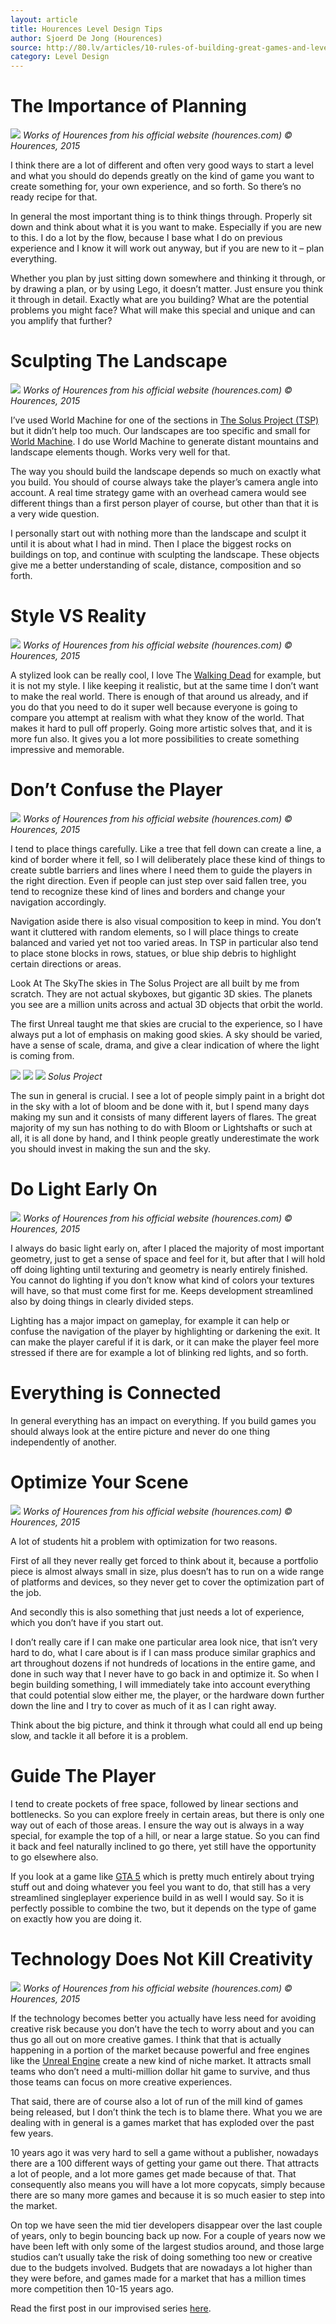 ```yaml
---
layout: article
title: Hourences Level Design Tips
author: Sjoerd De Jong (Hourences)
source: http://80.lv/articles/10-rules-of-building-great-games-and-levels/
category: Level Design
---
```


# The Importance of Planning
![ ][Hourences Intro]
<cite>Works of Hourences from his official website (hourences.com) © Hourences, 2015</cite>

I think there are a lot of different and often very good ways to start a level and what you should do depends greatly on the kind of game you want to create something for, your own experience, and so forth. So there’s no ready recipe for that.

In general the most important thing is to think things through. Properly sit down and think about what it is you want to make. Especially if you are new to this. I do a lot by the flow, because I base what I do on previous experience and I know it will work out anyway, but if you are new to it – plan everything.

Whether you plan by just sitting down somewhere and thinking it through, or by drawing a plan, or by using Lego, it doesn’t matter. Just ensure you think it through in detail. Exactly what are you building? What are the potential problems you might face? What will make this special and unique and can you amplify that further?

# Sculpting The Landscape
![ ][Hourences Staircase]
<cite>Works of Hourences from his official website (hourences.com) © Hourences, 2015</cite>

I’ve used World Machine for one of the sections in [The Solus Project (TSP)](http://80.lv/articles/the-solus-project-unreal-engine4-interview/) but it didn’t help too much. Our landscapes are too specific and small for [World Machine](http://80.lv/vendors/world-machine/). I do use World Machine to generate distant mountains and landscape elements though. Works very well for that.

The way you should build the landscape depends so much on exactly what you build. You should of course always take the player’s camera angle into account. A real time strategy game with an overhead camera would see different things than a first person player of course, but other than that it is a very wide question.

I personally start out with nothing more than the landscape and sculpt it until it is about what I had in mind. Then I place the biggest rocks on buildings on top, and continue with sculpting the landscape. These objects give me a better understanding of scale, distance, composition and so forth.

# Style VS Reality
![ ][Hourences Asian]
<cite>Works of Hourences from his official website (hourences.com) © Hourences, 2015</cite>

A stylized look can be really cool, I love The [Walking Dead](https://www.telltalegames.com/walkingdead/) for example, but it is not my style. I like keeping it realistic, but at the same time I don’t want to make the real world. There is enough of that around us already, and if you do that you need to do it super well because everyone is going to compare you attempt at realism with what they know of the world. That makes it hard to pull off properly. Going more artistic solves that, and it is more fun also. It gives you a lot more possibilities to create something impressive and memorable.

# Don’t Confuse the Player
![ ][Hourences Cave]
<cite>Works of Hourences from his official website (hourences.com) © Hourences, 2015</cite>

I tend to place things carefully. Like a tree that fell down can create a line, a kind of border where it fell, so I will deliberately place these kind of things to create subtle barriers and lines where I need them to guide the players in the right direction. Even if people can just step over said fallen tree, you tend to recognize these kind of lines and borders and change your navigation accordingly.

Navigation aside there is also visual composition to keep in mind. You don’t want it cluttered with random elements, so I will place things to create balanced and varied yet not too varied areas. In TSP in particular also tend to place stone blocks in rows, statues, or blue ship debris to highlight certain directions or areas.

Look At The SkyThe skies in The Solus Project are all built by me from scratch. They are not actual skyboxes, but gigantic 3D skies. The planets you see are a million units across and actual 3D objects that orbit the world.

The first Unreal taught me that skies are crucial to the experience, so I have always put a lot of emphasis on making good skies. A sky should be varied, have a sense of scale, drama, and give a clear indication of where the light is coming from.

![][Solus 1]
![][Solus 2]
![][Solus 3]
<cite>Solus Project</cite>

The sun in general is crucial. I see a lot of people simply paint in a bright dot in the sky with a lot of bloom and be done with it, but I spend many days making my sun and it consists of many different layers of flares. The great majority of my sun has nothing to do with Bloom or Lightshafts or such at all, it is all done by hand, and I think people greatly underestimate the work you should invest in making the sun and the sky.

# Do Light Early On
![][Hourences Space]
<cite>Works of Hourences from his official website (hourences.com) © Hourences, 2015</cite>

I always do basic light early on, after I placed the majority of most important geometry, just to get a sense of space and feel for it, but after that I will hold off doing lighting until texturing and geometry is nearly entirely finished. You cannot do lighting if you don’t know what kind of colors your textures will have, so that must come first for me. Keeps development streamlined also by doing things in clearly divided steps.

Lighting has a major impact on gameplay, for example it can help or confuse the navigation of the player by highlighting or darkening the exit. It can make the player careful if it is dark, or it can make the player feel more stressed if there are for example a lot of blinking red lights, and so forth.

# Everything is Connected
In general everything has an impact on everything. If you build games you should always look at the entire picture and never do one thing independently of another.

# Optimize Your Scene
![][Hourences Factory]
<cite>Works of Hourences from his official website (hourences.com) © Hourences, 2015</cite>

A lot of students hit a problem with optimization for two reasons.

First of all they never really get forced to think about it, because a portfolio piece is almost always small in size, plus doesn’t has to run on a wide range of platforms and devices, so they never get to cover the optimization part of the job.

And secondly this is also something that just needs a lot of experience, which you don’t have if you start out.

I don’t really care if I can make one particular area look nice, that isn’t very hard to do, what I care about is if I can mass produce similar graphics and art throughout dozens if not hundreds of locations in the entire game, and done in such way that I never have to go back in and optimize it. So when I begin building something, I will immediately take into account everything that could potential slow either me, the player, or the hardware down further down the line and I try to cover as much of it as I can right away.

Think about the big picture, and think it through what could all end up being slow, and tackle it all before it is a problem.

# Guide The Player
I tend to create pockets of free space, followed by linear sections and bottlenecks. So you can explore freely in certain areas, but there is only one way out of each of those areas. I ensure the way out is always in a way special, for example the top of a hill, or near a large statue. So you can find it back and feel naturally inclined to go there, yet still have the opportunity to go elsewhere also.

If you look at a game like [GTA 5](http://80.lv/articles/gta-v-beats-skyrim/) which is pretty much entirely about trying stuff out and doing whatever you feel you want to do, that still has a very streamlined singleplayer experience build in as well I would say. So it is perfectly possible to combine the two, but it depends on the type of game on exactly how you are doing it.

# Technology Does Not Kill Creativity
![][Hourences Staircase]
<cite>Works of Hourences from his official website (hourences.com) © Hourences, 2015</cite>

If the technology becomes better you actually have less need for avoiding creative risk because you don’t have the tech to worry about and you can thus go all out on more creative games. I think that that is actually happening in a portion of the market because powerful and free engines like the [Unreal Engine](http://80.lv/vendors/epic-games/) create a new kind of niche market. It attracts small teams who don’t need a multi-million dollar hit game to survive, and thus those teams can focus on more creative experiences.

That said, there are of course also a lot of run of the mill kind of games being released, but I don’t think the tech is to blame there. What you we are dealing with in general is a games market that has exploded over the past few years.

10 years ago it was very hard to sell a game without a publisher, nowadays there are a 100 different ways of getting your game out there. That attracts a lot of people, and a lot more games get made because of that. That consequently also means you will have a lot more copycats, simply because there are so many more games and because it is so much easier to step into the market.

On top we have seen the mid tier developers disappear over the last couple of years, only to begin bouncing back up now. For a couple of years now we have been left with only some of the largest studios around, and those large studios can’t usually take the risk of doing something too new or creative due to the budgets involved. Budgets that are nowadays a lot higher than they were before, and games made for a market that has a million times more competition then 10-15 years ago.

Read the first post in our improvised series [here](http://80.lv/articles/the-solus-project-unreal-engine4-interview/).

[Hourences Intro]: ./Intro.jpg
[Hourences Staircase]: ./Staircase.jpg
[Hourences Asian]: ./Asian.jpg
[Hourences Cave]: ./Cave.jpg
[Hourences Space]: ./Space.jpg
[Hourences Factory]: ./Factory.jpg
[Solus 1]: ./Solus1.jpg
[Solus 2]: ./Solus2.jpg
[Solus 3]: ./Solus3.jpg